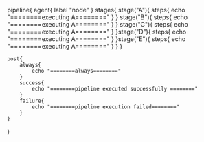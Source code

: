 pipeline{
    agent{
        label "node"
    }
    stages{
        stage("A"){
            steps{
                echo "========executing A========"
            }
        }
        stage("B"){
            steps{
                echo "========executing A========"
            }
        }
        stage("C"){
            steps{
                echo "========executing A========"
            }
        }stage("D"){
            steps{
                echo "========executing A========"
            }
        }stage("E"){
            steps{
                echo "========executing A========"
            }
        }
    }

    post{
        always{
            echo "========always========"
        }
        success{
            echo "========pipeline executed successfully ========"
        }
        failure{
            echo "========pipeline execution failed========"
        }
    }
}
